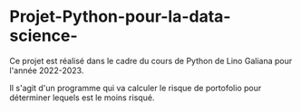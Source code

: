 # Projet-Python-pour-la-data-science-

Ce projet est réalisé dans le cadre du cours de Python de Lino Galiana pour l'année 2022-2023.

Il s'agit d'un programme qui va calculer le risque de portofolio pour déterminer lequels est le moins risqué. 

